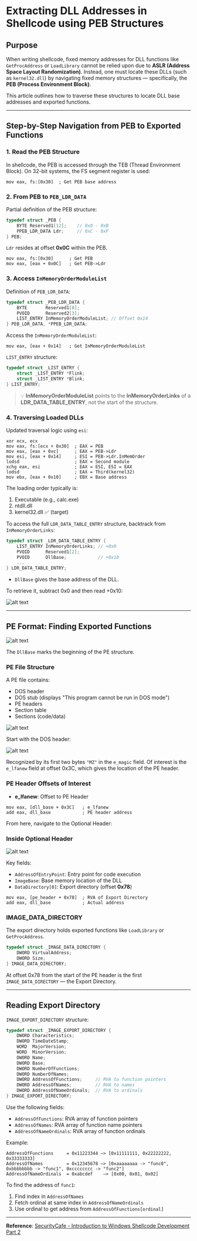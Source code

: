 
# Extracting DLL Addresses in Shellcode using PEB Structures

## Purpose

When writing shellcode, fixed memory addresses for DLL functions like `GetProcAddress` or `LoadLibrary` cannot be relied upon due to **ASLR (Address Space Layout Randomization)**. Instead, one must locate these DLLs (such as `kernel32.dll`) by navigating fixed memory structures — specifically, the **PEB (Process Environment Block)**.

This article outlines how to traverse these structures to locate DLL base addresses and exported functions.

---

## Step-by-Step Navigation from PEB to Exported Functions

### 1. Read the PEB Structure

In shellcode, the PEB is accessed through the TEB (Thread Environment Block). On 32-bit systems, the FS segment register is used:

```assembly
mov eax, fs:[0x30]  ; Get PEB base address
```

### 2. From PEB to `PEB_LDR_DATA`

Partial definition of the PEB structure:

```c
typedef struct _PEB {
    BYTE Reserved1[12];    // 0x0 - 0xB
    PPEB_LDR_DATA Ldr;     // 0xC - 0xF
} PEB;
```

`Ldr` resides at offset **0x0C** within the PEB.

```assembly
mov eax, fs:[0x30]      ; Get PEB
mov eax, [eax + 0x0C]   ; Get PEB->Ldr
```

### 3. Access `InMemoryOrderModuleList`

Definition of `PEB_LDR_DATA`:

```c
typedef struct _PEB_LDR_DATA {
    BYTE       Reserved1[8];
    PVOID      Reserved2[3];
    LIST_ENTRY InMemoryOrderModuleList; // Offset 0x14
} PEB_LDR_DATA, *PPEB_LDR_DATA;
```

Access the `InMemoryOrderModuleList`:

```assembly
mov eax, [eax + 0x14]   ; Get InMemoryOrderModuleList
```

`LIST_ENTRY` structure:

```c
typedef struct _LIST_ENTRY {
    struct _LIST_ENTRY *Flink;
    struct _LIST_ENTRY *Blink;
} LIST_ENTRY;
```

> 💡 **InMemoryOrderModuleList** points to the **InMemoryOrderLinks** of a **LDR_DATA_TABLE_ENTRY**, not the start of the structure.

### 4. Traversing Loaded DLLs

Updated traversal logic using `esi`:

```assembly
xor ecx, ecx
mov eax, fs:[ecx + 0x30]  ; EAX = PEB
mov eax, [eax + 0xc]      ; EAX = PEB->Ldr
mov esi, [eax + 0x14]     ; ESI = PEB->Ldr.InMemOrder
lodsd                     ; EAX = Second module
xchg eax, esi             ; EAX = ESI, ESI = EAX
lodsd                     ; EAX = Third(kernel32)
mov ebx, [eax + 0x10]     ; EBX = Base address
```

The loading order typically is:

1. Executable (e.g., calc.exe)
2. ntdll.dll
3. kernel32.dll ✅ (target)

To access the full `LDR_DATA_TABLE_ENTRY` structure, backtrack from `InMemoryOrderLinks`:

```c
typedef struct _LDR_DATA_TABLE_ENTRY {
    LIST_ENTRY InMemoryOrderLinks; // +0x0
    PVOID      Reserved1[2];
    PVOID      DllBase;            // +0x10
    ...
} LDR_DATA_TABLE_ENTRY;
```

* `DllBase` gives the base address of the DLL.

To retrieve it, subtract 0x0 and then read +0x10:

![alt text](imgs/process_jmps.png)

---

## PE Format: Finding Exported Functions

![alt text](imgs/pe_frmt.png)

The `DllBase` marks the beginning of the PE structure.

### PE File Structure

A PE file contains:

- DOS header
- DOS stub (displays "This program cannot be run in DOS mode")
- PE headers
- Section table
- Sections (code/data)

![alt text](imgs/pe_hex.png)

Start with the DOS header:

![alt text](imgs/struct_ids.png)

Recognized by its first two bytes `"MZ"` in the `e_magic` field. Of interest is the `e_lfanew` field at offset 0x3C, which gives the location of the PE header.

### PE Header Offsets of Interest

* **e_lfanew**: Offset to PE Header

```assembly
mov eax, [dll_base + 0x3C]   ; e_lfanew
add eax, dll_base            ; PE header address
```

From here, navigate to the Optional Header:

### Inside Optional Header

![alt text](imgs/struct_ioh.png)

Key fields:

- `AddressOfEntryPoint`: Entry point for code execution
- `ImageBase`: Base memory location of the DLL
- `DataDirectory[0]`: Export directory (offset **0x78**)

```assembly
mov eax, [pe_header + 0x78]  ; RVA of Export Directory
add eax, dll_base            ; Actual address
```

### IMAGE_DATA_DIRECTORY

The export directory holds exported functions like `LoadLibrary` or `GetProcAddress`.

```c
typedef struct _IMAGE_DATA_DIRECTORY {
    DWORD VirtualAddress;
    DWORD Size;
} IMAGE_DATA_DIRECTORY;
```

At offset 0x78 from the start of the PE header is the first `IMAGE_DATA_DIRECTORY` — the Export Directory.

---

## Reading Export Directory

`IMAGE_EXPORT_DIRECTORY` structure:

```c
typedef struct _IMAGE_EXPORT_DIRECTORY {
    DWORD Characteristics;
    DWORD TimeDateStamp;
    WORD  MajorVersion;
    WORD  MinorVersion;
    DWORD Name;
    DWORD Base;
    DWORD NumberOfFunctions;
    DWORD NumberOfNames;
    DWORD AddressOfFunctions;     // RVA to function pointers
    DWORD AddressOfNames;         // RVA to names
    DWORD AddressOfNameOrdinals;  // RVA to ordinals
} IMAGE_EXPORT_DIRECTORY;
```

Use the following fields:

- `AddressOfFunctions`: RVA array of function pointers
- `AddressOfNames`: RVA array of function name pointers
- `AddressOfNameOrdinals`: RVA array of function ordinals

Example:

```
AddressOfFunctions     = 0x11223344 —> [0x11111111, 0x22222222, 0x33333333]
AddressOfNames         = 0x12345678 —> [0xaaaaaaaa -> "func0", 0xbbbbbbbb -> "func1", 0xcccccccc -> "func2"]
AddressOfNameOrdinals  = 0xabcdef    —> [0x00, 0x01, 0x02]
```

To find the address of `func1`:

1. Find index in `AddressOfNames`
2. Fetch ordinal at same index in `AddressOfNameOrdinals`
3. Use ordinal to get address from `AddressOfFunctions[ordinal]`

---

**Reference**: [SecurityCafe - Introduction to Windows Shellcode Development Part 2](https://securitycafe.ro/2015/12/14/introduction-to-windows-shellcode-development-part-2/)
